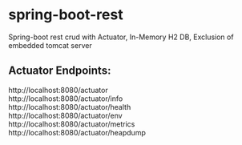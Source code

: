 # spring-boot-rest
Spring-boot rest crud with Actuator, In-Memory H2 DB, Exclusion of embedded tomcat server

## Actuator Endpoints:
http://localhost:8080/actuator <br />
http://localhost:8080/actuator/info <br />
http://localhost:8080/actuator/health <br />
http://localhost:8080/actuator/env <br />
http://localhost:8080/actuator/metrics <br />
http://localhost:8080/actuator/heapdump
